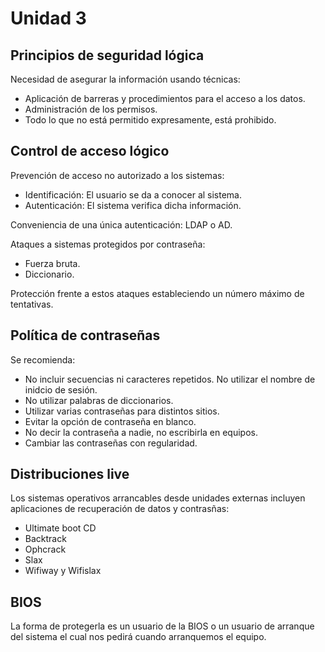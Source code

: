 Unidad 3
=========

Principios de seguridad lógica
----------------------------


Necesidad de asegurar la información usando técnicas:

 * Aplicación de barreras y procedimientos para el acceso a los datos.
 * Administración de los permisos.
 * Todo lo que no está permitido expresamente, está prohibido.
 
Control de acceso lógico
--------------------------

Prevención de acceso no autorizado a los sistemas:

 * Identificación: El usuario se da a conocer al sistema.
 * Autenticación: El sistema verifica dicha información.
 
Conveniencia de una única autenticación: LDAP o AD.

Ataques a sistemas protegidos por contraseña:
 
 * Fuerza bruta.
 * Diccionario.

Protección frente a estos ataques estableciendo un número máximo de tentativas.
  
Política de contraseñas
-----------------------

Se recomienda:

 * No incluir secuencias ni caracteres repetidos. No utilizar el nombre de inidcio de sesión.
 * No utilizar palabras de diccionarios.
 * Utilizar varias contraseñas para distintos sitios.
 * Evitar la opción de contraseña en blanco.
 * No decir la contraseña a nadie, no escribirla en equipos.
 * Cambiar las contraseñas con regularidad.


Distribuciones live
-------------------

Los sistemas operativos arrancables desde unidades externas incluyen aplicaciones de recuperación de datos y contrasñas:
 * Ultimate boot CD
 * Backtrack
 * Ophcrack
 * Slax
 * Wifiway y Wifislax
 
BIOS
-----------

La forma de protegerla es un usuario de la BIOS o un usuario de arranque del sistema el cual nos pedirá cuando arranquemos el equipo.
